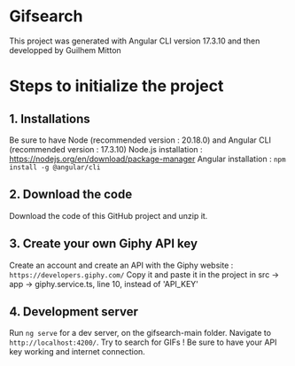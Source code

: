 # Gifsearch

This project was generated with Angular CLI version 17.3.10 and then developped by Guilhem Mitton

# Steps to initialize the project
## 1. Installations
Be sure to have Node (recommended version : 20.18.0) and Angular CLI (recommended version : 17.3.10)
Node.js installation : https://nodejs.org/en/download/package-manager
Angular installation : `npm install -g @angular/cli`

## 2. Download the code
Download the code of this GitHub project and unzip it.

## 3. Create your own Giphy API key
Create an account and create an API with the Giphy website :
`https://developers.giphy.com/`
Copy it and paste it in the project in src -> app -> giphy.service.ts, line 10, instead of 'API_KEY'

## 4. Development server
Run `ng serve` for a dev server, on the gifsearch-main folder. Navigate to `http://localhost:4200/`.
Try to search for GIFs ! Be sure to have your API key working and internet connection.
